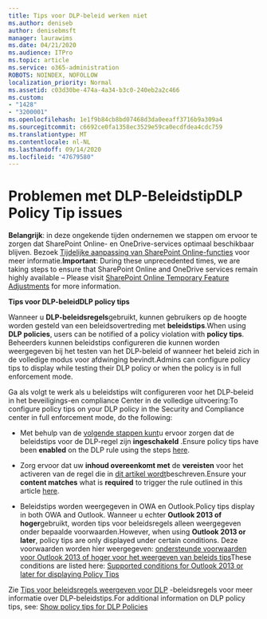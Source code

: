```yaml
---
title: Tips voor DLP-beleid werken niet
ms.author: deniseb
author: denisebmsft
manager: laurawims
ms.date: 04/21/2020
ms.audience: ITPro
ms.topic: article
ms.service: o365-administration
ROBOTS: NOINDEX, NOFOLLOW
localization_priority: Normal
ms.assetid: c03d30be-474a-4a34-b3c0-240eb2a2c466
ms.custom:
- "1428"
- "3200001"
ms.openlocfilehash: 1e1f9b84cb8bd07468d3da0eeaff3716b9a309a4
ms.sourcegitcommit: c6692ce0fa1358ec3529e59ca0ecdfdea4cdc759
ms.translationtype: MT
ms.contentlocale: nl-NL
ms.lasthandoff: 09/14/2020
ms.locfileid: "47679580"
---
```

# <a name="dlp-policy-tip-issues"></a><span data-ttu-id="dbe5f-102">Problemen met DLP-Beleidstip</span><span class="sxs-lookup"><span data-stu-id="dbe5f-102">DLP Policy Tip issues</span></span>

<span data-ttu-id="dbe5f-103">**Belangrijk**: in deze ongekende tijden ondernemen we stappen om ervoor te zorgen dat SharePoint Online- en OneDrive-services optimaal beschikbaar blijven. Bezoek [Tijdelijke aanpassing van SharePoint Online-functies](https://aka.ms/ODSPAdjustments) voor meer informatie.</span><span class="sxs-lookup"><span data-stu-id="dbe5f-103">**Important**: During these unprecedented times, we are taking steps to ensure that SharePoint Online and OneDrive services remain highly available – Please visit [SharePoint Online Temporary Feature Adjustments](https://aka.ms/ODSPAdjustments) for more information.</span></span>

<span data-ttu-id="dbe5f-104">**Tips voor DLP-beleid**</span><span class="sxs-lookup"><span data-stu-id="dbe5f-104">**DLP policy tips**</span></span>

<span data-ttu-id="dbe5f-105">Wanneer u **DLP-beleidsregels**gebruikt, kunnen gebruikers op de hoogte worden gesteld van een beleidsovertreding met **beleidstips**.</span><span class="sxs-lookup"><span data-stu-id="dbe5f-105">When using **DLP policies**, users can be notified of a policy violation with **policy tips**.</span></span> <span data-ttu-id="dbe5f-106">Beheerders kunnen beleidstips configureren die kunnen worden weergegeven bij het testen van het DLP-beleid of wanneer het beleid zich in de volledige modus voor afdwinging bevindt.</span><span class="sxs-lookup"><span data-stu-id="dbe5f-106">Admins can configure policy tips to display while testing their DLP policy or when the policy is in full enforcement mode.</span></span>
  
<span data-ttu-id="dbe5f-107">Ga als volgt te werk als u beleidstips wilt configureren voor het DLP-beleid in het beveiligings-en compliance Center in de volledige uitvoering:</span><span class="sxs-lookup"><span data-stu-id="dbe5f-107">To configure policy tips on your DLP policy in the Security and Compliance center in full enforcement mode, do the following:</span></span>
  
- <span data-ttu-id="dbe5f-108">Met behulp van de [volgende stappen kunt](https://docs.microsoft.com/microsoft-365/compliance/use-notifications-and-policy-tips)u ervoor zorgen dat de beleidstips voor de DLP-regel zijn **ingeschakeld** .</span><span class="sxs-lookup"><span data-stu-id="dbe5f-108">Ensure policy tips have been **enabled** on the DLP rule using the steps [here](https://docs.microsoft.com/microsoft-365/compliance/use-notifications-and-policy-tips).</span></span>

- <span data-ttu-id="dbe5f-109">Zorg ervoor dat uw **inhoud overeenkomt met** de **vereisten** voor het activeren van de regel die in [dit artikel wordt](https://docs.microsoft.com/microsoft-365/compliance/sensitive-information-type-entity-definitions)beschreven.</span><span class="sxs-lookup"><span data-stu-id="dbe5f-109">Ensure your **content matches** what is **required** to trigger the rule outlined in this article [here](https://docs.microsoft.com/microsoft-365/compliance/sensitive-information-type-entity-definitions).</span></span>

- <span data-ttu-id="dbe5f-110">Beleidstips worden weergegeven in OWA en Outlook.</span><span class="sxs-lookup"><span data-stu-id="dbe5f-110">Policy tips display in both OWA and Outlook.</span></span> <span data-ttu-id="dbe5f-111">Wanneer u echter **Outlook 2013 of hoger**gebruikt, worden tips voor beleidsregels alleen weergegeven onder bepaalde voorwaarden.</span><span class="sxs-lookup"><span data-stu-id="dbe5f-111">However, when using **Outlook 2013 or later**, policy tips are only displayed under certain conditions.</span></span> <span data-ttu-id="dbe5f-112">Deze voorwaarden worden hier weergegeven: [ondersteunde voorwaarden voor Outlook 2013 of hoger voor het weergeven van beleids tips](https://docs.microsoft.com/microsoft-365/compliance/use-notifications-and-policy-tips)</span><span class="sxs-lookup"><span data-stu-id="dbe5f-112">These conditions are listed here: [Supported conditions for Outlook 2013 or later for displaying Policy Tips](https://docs.microsoft.com/microsoft-365/compliance/use-notifications-and-policy-tips)</span></span>

<span data-ttu-id="dbe5f-113">Zie [Tips voor beleidsregels weergeven voor DLP](https://docs.microsoft.com/microsoft-365/compliance/use-notifications-and-policy-tips) -beleidsregels voor meer informatie over DLP-beleidstips.</span><span class="sxs-lookup"><span data-stu-id="dbe5f-113">For additional information on DLP policy tips, see: [Show policy tips for DLP Policies](https://docs.microsoft.com/microsoft-365/compliance/use-notifications-and-policy-tips)</span></span>
  